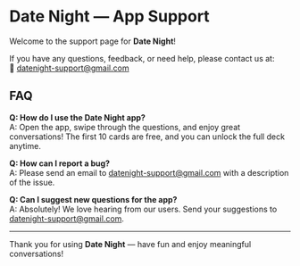 # Date Night — App Support

Welcome to the support page for **Date Night**!

If you have any questions, feedback, or need help, please contact us at:  
📧 datenight-support@gmail.com

## FAQ

**Q: How do I use the Date Night app?**  
A: Open the app, swipe through the questions, and enjoy great conversations! The first 10 cards are free, and you can unlock the full deck anytime.

**Q: How can I report a bug?**  
A: Please send an email to datenight-support@gmail.com with a description of the issue.

**Q: Can I suggest new questions for the app?**  
A: Absolutely! We love hearing from our users. Send your suggestions to datenight-support@gmail.com.

---

Thank you for using **Date Night** — have fun and enjoy meaningful conversations!
